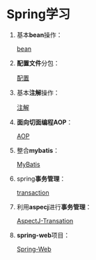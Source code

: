 # Spring学习

1. 基本**bean**操作：

   [bean](ch01_dl_xml)

2. **配置文件**分包：

   [配置](ch03)

3. 基本**注解**操作：

   [注解](ch04_di)
   
4. **面向切面编程AOP**：

    [AOP](ch06_aop_aspectj)

5. 整合**mybatis**：

    [MyBatis](ch07_spring_mybatis)

6. spring**事务管理**：

    [transaction](ch08-spring-trans)

7. 利用**aspecj**进行**事务管理**：

    [AspectJ-Transation](ch09-aspectj-trans)

8. **spring-web**项目：

    [Spring-Web](ch10-spring-web)
